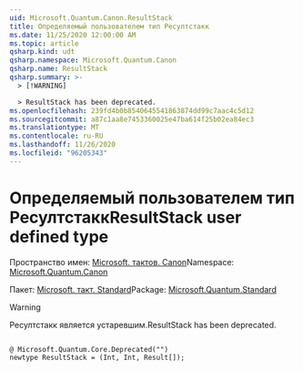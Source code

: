 ```yaml
---
uid: Microsoft.Quantum.Canon.ResultStack
title: Определяемый пользователем тип Ресултстакк
ms.date: 11/25/2020 12:00:00 AM
ms.topic: article
qsharp.kind: udt
qsharp.namespace: Microsoft.Quantum.Canon
qsharp.name: ResultStack
qsharp.summary: >-
  > [!WARNING]

  > ResultStack has been deprecated.
ms.openlocfilehash: 239fd4b0b8540645541863874dd99c7aac4c5d12
ms.sourcegitcommit: a87c1aa8e7453360025e47ba614f25b02ea84ec3
ms.translationtype: MT
ms.contentlocale: ru-RU
ms.lasthandoff: 11/26/2020
ms.locfileid: "96205343"
---
```

# <a name="resultstack-user-defined-type"></a><span data-ttu-id="62194-102">Определяемый пользователем тип Ресултстакк</span><span class="sxs-lookup"><span data-stu-id="62194-102">ResultStack user defined type</span></span>

<span data-ttu-id="62194-103">Пространство имен: [Microsoft. тактов. Canon](xref:Microsoft.Quantum.Canon)</span><span class="sxs-lookup"><span data-stu-id="62194-103">Namespace: [Microsoft.Quantum.Canon](xref:Microsoft.Quantum.Canon)</span></span>

<span data-ttu-id="62194-104">Пакет: [Microsoft. такт. Standard](https://nuget.org/packages/Microsoft.Quantum.Standard)</span><span class="sxs-lookup"><span data-stu-id="62194-104">Package: [Microsoft.Quantum.Standard](https://nuget.org/packages/Microsoft.Quantum.Standard)</span></span>


> [!WARNING]
> <span data-ttu-id="62194-105">Ресултстакк является устаревшим.</span><span class="sxs-lookup"><span data-stu-id="62194-105">ResultStack has been deprecated.</span></span>



```qsharp

@ Microsoft.Quantum.Core.Deprecated("")
newtype ResultStack = (Int, Int, Result[]);
```

